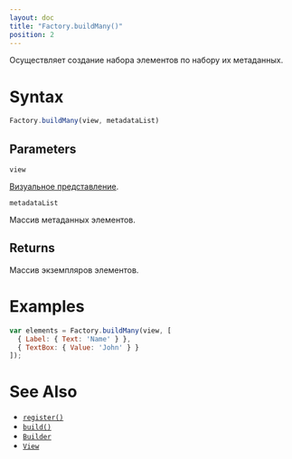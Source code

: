 ```yaml
---
layout: doc
title: "Factory.buildMany()"
position: 2
---
```


Осуществляет создание набора элементов по набору их метаданных.

# Syntax

```js
Factory.buildMany(view, metadataList)
```

## Parameters

`view`

[Визуальное представление](../../View).

`metadataList`

Массив метаданных элементов.

## Returns

Массив экземпляров элементов.

# Examples

```js
var elements = Factory.buildMany(view, [
  { Label: { Text: 'Name' } },
  { TextBox: { Value: 'John' } }
]);
```

# See Also

* [`register()`](../Factory.register/)
* [`build()`](../Factory.build/)
* [`Builder`](../Builder/)
* [`View`](../../View/)
